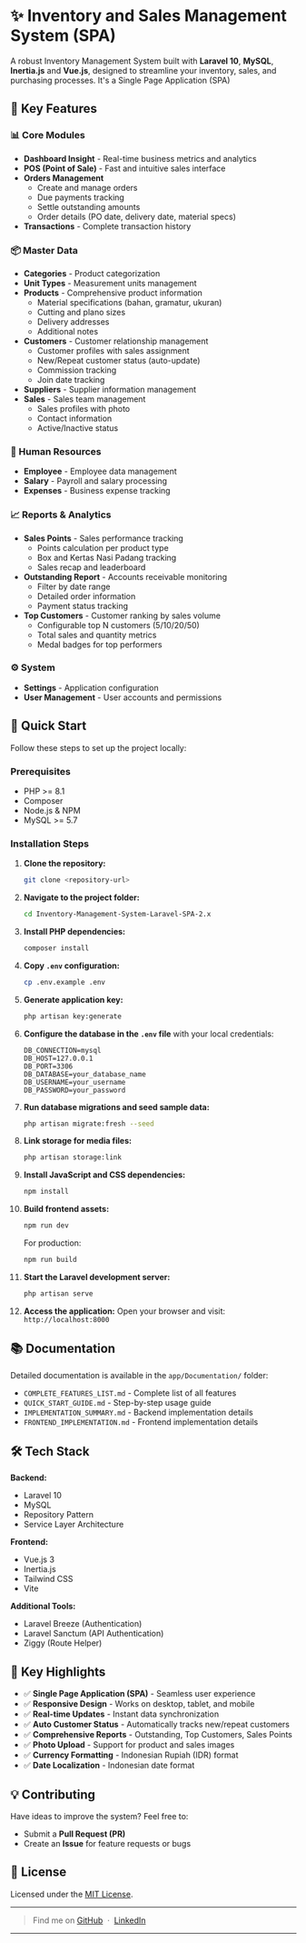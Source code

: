 # ✨ Inventory and Sales Management System (SPA)

A robust Inventory Management System built with **Laravel 10**, **MySQL**, **Inertia.js** and **Vue.js**, designed to streamline your inventory, sales, and purchasing processes. It's a Single Page Application (SPA)

## 🌟 Key Features

### 📊 Core Modules
- **Dashboard Insight** - Real-time business metrics and analytics
- **POS (Point of Sale)** - Fast and intuitive sales interface
- **Orders Management**
    - Create and manage orders
    - Due payments tracking
    - Settle outstanding amounts
    - Order details (PO date, delivery date, material specs)
- **Transactions** - Complete transaction history

### 📦 Master Data
- **Categories** - Product categorization
- **Unit Types** - Measurement units management
- **Products** - Comprehensive product information
    - Material specifications (bahan, gramatur, ukuran)
    - Cutting and plano sizes
    - Delivery addresses
    - Additional notes
- **Customers** - Customer relationship management
    - Customer profiles with sales assignment
    - New/Repeat customer status (auto-update)
    - Commission tracking
    - Join date tracking
- **Suppliers** - Supplier information management
- **Sales** - Sales team management
    - Sales profiles with photo
    - Contact information
    - Active/Inactive status

### 👥 Human Resources
- **Employee** - Employee data management
- **Salary** - Payroll and salary processing
- **Expenses** - Business expense tracking

### 📈 Reports & Analytics
- **Sales Points** - Sales performance tracking
    - Points calculation per product type
    - Box and Kertas Nasi Padang tracking
    - Sales recap and leaderboard
- **Outstanding Report** - Accounts receivable monitoring
    - Filter by date range
    - Detailed order information
    - Payment status tracking
- **Top Customers** - Customer ranking by sales volume
    - Configurable top N customers (5/10/20/50)
    - Total sales and quantity metrics
    - Medal badges for top performers

### ⚙️ System
- **Settings** - Application configuration
- **User Management** - User accounts and permissions

## 🚀 Quick Start

Follow these steps to set up the project locally:

### Prerequisites
- PHP >= 8.1
- Composer
- Node.js & NPM
- MySQL >= 5.7

### Installation Steps

1. **Clone the repository:**
    ```bash
    git clone <repository-url>
    ```

2. **Navigate to the project folder:**
    ```bash
    cd Inventory-Management-System-Laravel-SPA-2.x
    ```

3. **Install PHP dependencies:**
    ```bash
    composer install
    ```

4. **Copy `.env` configuration:**
    ```bash
    cp .env.example .env
    ```

5. **Generate application key:**
    ```bash
    php artisan key:generate
    ```

6. **Configure the database in the `.env` file** with your local credentials:
    ```env
    DB_CONNECTION=mysql
    DB_HOST=127.0.0.1
    DB_PORT=3306
    DB_DATABASE=your_database_name
    DB_USERNAME=your_username
    DB_PASSWORD=your_password
    ```

7. **Run database migrations and seed sample data:**
    ```bash
    php artisan migrate:fresh --seed
    ```

8. **Link storage for media files:**
    ```bash
    php artisan storage:link
    ```

9. **Install JavaScript and CSS dependencies:**
    ```bash
    npm install
    ```

10. **Build frontend assets:**
    ```bash
    npm run dev
    ```
    For production:
    ```bash
    npm run build
    ```

11. **Start the Laravel development server:**
    ```bash
    php artisan serve
    ```

12. **Access the application:**
    Open your browser and visit: `http://localhost:8000`

## 📚 Documentation

Detailed documentation is available in the `app/Documentation/` folder:
- `COMPLETE_FEATURES_LIST.md` - Complete list of all features
- `QUICK_START_GUIDE.md` - Step-by-step usage guide
- `IMPLEMENTATION_SUMMARY.md` - Backend implementation details
- `FRONTEND_IMPLEMENTATION.md` - Frontend implementation details

## 🛠️ Tech Stack

**Backend:**
- Laravel 10
- MySQL
- Repository Pattern
- Service Layer Architecture

**Frontend:**
- Vue.js 3
- Inertia.js
- Tailwind CSS
- Vite

**Additional Tools:**
- Laravel Breeze (Authentication)
- Laravel Sanctum (API Authentication)
- Ziggy (Route Helper)

## 🎯 Key Highlights

- ✅ **Single Page Application (SPA)** - Seamless user experience
- ✅ **Responsive Design** - Works on desktop, tablet, and mobile
- ✅ **Real-time Updates** - Instant data synchronization
- ✅ **Auto Customer Status** - Automatically tracks new/repeat customers
- ✅ **Comprehensive Reports** - Outstanding, Top Customers, Sales Points
- ✅ **Photo Upload** - Support for product and sales images
- ✅ **Currency Formatting** - Indonesian Rupiah (IDR) format
- ✅ **Date Localization** - Indonesian date format

## 💡 Contributing

Have ideas to improve the system? Feel free to:

- Submit a **Pull Request (PR)**
- Create an **Issue** for feature requests or bugs

## 📄 License

Licensed under the [MIT License](LICENSE).

---

> Find me on [GitHub](https://github.com/mamun724682) &nbsp;&middot;&nbsp; [LinkedIn](https://www.linkedin.com/in/mamun724682)

---
